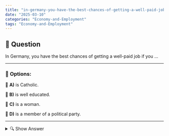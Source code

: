 ```yaml
---
title: "in-germany-you-have-the-best-chances-of-getting-a-well-paid-job-if-you-"
date: "2025-03-10"
categories: "Economy-and-Employment"
tags: "Economy-and-Employment"
---
```


## 📌 **Question**

In Germany, you have the best chances of getting a well-paid job if you ...



---

### 📝 **Options:**

🔘 **A)** is Catholic.

🔘 **B)** is well educated.

🔘 **C)** is a woman.

🔘 **D)** is a member of a political party.

---

<details>
  <summary>🔍 Show Answer</summary>

  <p>
💡  <b>Correct Answer:</b>  b
  </p>
  <p>
    📖<b>Explanation:</b>
    In Germany, vocational education and training plays a central role in the labour market. Well-trained professionals often have better access to well-paid jobs, as qualifications and degrees are heavily weighted. Although factors such as religion, gender, or political affiliation can influence certain networks and opportunities, a solid education is the main factor in attractive job opportunities. This contextual information helps to understand why in the question the option "well educated" is probably the best answer.
  </p>
</details>
